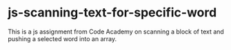 # js-scanning-text-for-specific-word
This is a js assignment from Code Academy on scanning a block of text and pushing a selected word into an array.
